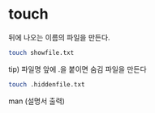   

# touch

뒤에 나오는 이름의 파일을 만든다.

```Bash
touch showfile.txt
```

tip) 파일명 앞에 .을 붙이면 숨김 파일을 만든다

```Bash
touch .hiddenfile.txt
```

man (설명서 출력)